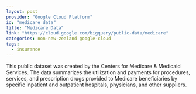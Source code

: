 ```yaml
---
layout: post
provider: "Google Cloud Platform"
id: "medicare_data"
title: "Medicare Data"
link: "https://cloud.google.com/bigquery/public-data/medicare"
categories: non-new-zealand google-cloud
tags:
  - insurance
---
```


This public dataset was created by the Centers for Medicare & Medicaid Services. The data summarizes the utilization and payments for procedures, services, and prescription drugs provided to Medicare beneficiaries by specific inpatient and outpatient hospitals, physicians, and other suppliers.
